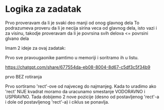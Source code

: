 # Logika za zadatak

Prvo proveravam da li je svaki deo manji od onog glavnog dela
To podrazumeva proveru da li je necija sirina veca od glavnog dela, isto vazi i za visinu,
takodje proveravam da li je povrsina svih delova <= povrsini glvano dela


Imam 2 ideje za ovaj zadatak:

Prvo sve pravougaonike pamtimo u memoriji i soritramo ih u listu.

https://chatgpt.com/share/677554da-eb08-8004-8d67-c5df3c5f34b9

prvo BEZ rotiranja

Prvo sortiramo 'rect'-ove od najveceg do najmanjeg. Kada to uradimo ako 'rect' NIJE kvadrat moramo da uracunamo smestanje VODORAVNO i USPRAVNO.
Tada dobijemo 2 nove pozicije (desno od postavljenog 'rect'-a i dole od postavljenog 'rect'-a) i ciklus se ponavlja.


